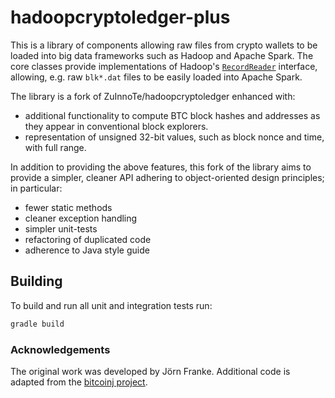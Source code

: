 # hadoopcryptoledger-plus

This is a library of components allowing raw files from crypto wallets to be loaded into big data frameworks
such as Hadoop and Apache Spark.  The core classes provide implementations of Hadoop's [`RecordReader`](https://hadoop.apache.org/docs/current/api/org/apache/hadoop/mapred/RecordReader.html) interface, allowing, e.g. raw `blk*.dat` files to be easily loaded into Apache Spark.

The library is a fork of ZuInnoTe/hadoopcryptoledger enhanced with:

- additional functionality to compute BTC block hashes and addresses as they appear in conventional block explorers.  
- representation of unsigned 32-bit values, such as block nonce and time, with full range.

In addition to providing the above features, this fork of the library aims to provide a simpler, 
cleaner API adhering to object-oriented design principles; in particular:

- fewer static methods
- cleaner exception handling
- simpler unit-tests
- refactoring of duplicated code
- adherence to Java style guide

## Building

To build and run all unit and integration tests run:

~~~bash
gradle build
~~~

### Acknowledgements

The original work was developed by Jörn Franke. Additional code is adapted from the 
[bitcoinj project](https://github.com/bitcoinj/bitcoinj).
